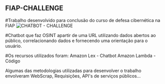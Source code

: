 ## FIAP-CHALLENGE
#Trabalho desenvolvido para conclusão do curso de defesa cibernética na FIAP
![CHATBOT - CHALLENGE](https://github.com/user-attachments/assets/df2c716e-783f-4b46-ad28-cfa146df480c)


#Chatbot que faz OSINT apartir de uma URL utilizando dados abertos ao público, correlacionando dados e fornecendo uma orientação para o usuário.

#Os recursos utilizados foram:
Amazon Lex - Chatbot
Amazon Lambda - Código

Algumas das metodologias utilizadas para desenvolver o trabalho envolveram WebScrap, Requisições, API's de serviços públicos... 
